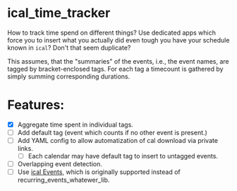 # ical_time_tracker

How to track time spend on different things? 
Use dedicated apps which force you to insert what you actually did even tough you have your schedule known in `ical`?
Don't that seem duplicate?

This assumes, that the "summaries" of the events, i.e., the event names, are tagged by bracket-enclosed tags.
For each tag a timecount is gathered by simply summing corresponding durations. 

# Features:

- [x] Aggregate time spent in individual tags.
- [ ] Add default tag (event which counts if no other event is present.)
- [ ] Add YAML config to allow automatization of cal download via private links.
  - [ ] Each calendar may have default tag to insert to untagged events.
- [ ] Overlapping event detection.
- [ ] Use [ical Events](https://icalevents.readthedocs.io/en/latest/), which is originally supported instead of recurring_events_whatewer_lib.
